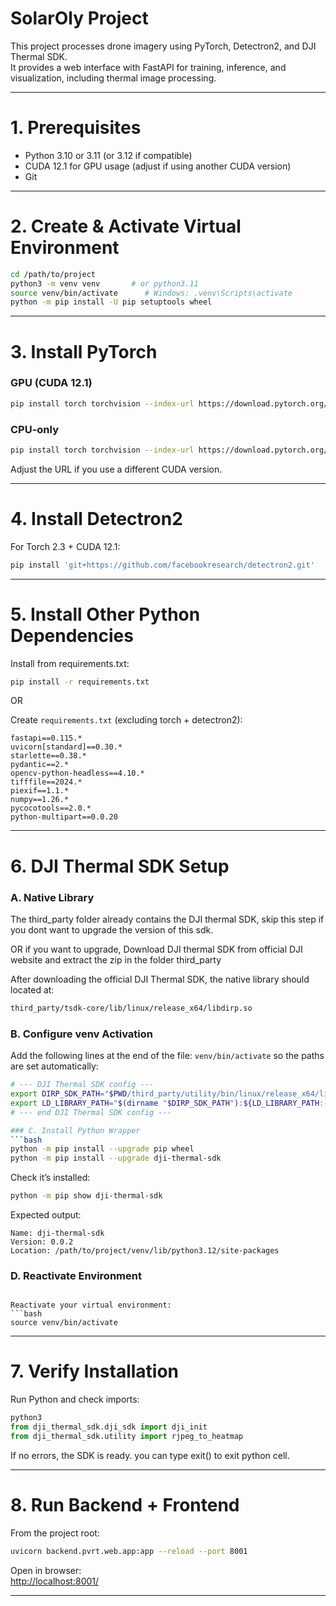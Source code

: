 # SolarOly Project

This project processes drone imagery using PyTorch, Detectron2, and DJI Thermal SDK.  
It provides a web interface with FastAPI for training, inference, and visualization, including thermal image processing.

---

# 1. Prerequisites

- Python 3.10 or 3.11 (or 3.12 if compatible)  
- CUDA 12.1 for GPU usage (adjust if using another CUDA version)  
- Git  

---

# 2. Create & Activate Virtual Environment

```bash
cd /path/to/project
python3 -m venv venv       # or python3.11
source venv/bin/activate      # Windows: .venv\Scripts\activate
python -m pip install -U pip setuptools wheel
```

---

# 3. Install PyTorch

### GPU (CUDA 12.1)
```bash
pip install torch torchvision --index-url https://download.pytorch.org/whl/cu121
```

### CPU-only
```bash
pip install torch torchvision --index-url https://download.pytorch.org/whl/cpu
```

Adjust the URL if you use a different CUDA version.

---

# 4. Install Detectron2

For Torch 2.3 + CUDA 12.1:
```bash
pip install 'git+https://github.com/facebookresearch/detectron2.git'
```

---

# 5. Install Other Python Dependencies

Install from requirements.txt:
```bash
pip install -r requirements.txt
```
OR

Create `requirements.txt` (excluding torch + detectron2):

```text
fastapi==0.115.*
uvicorn[standard]==0.30.*
starlette==0.38.*
pydantic==2.*
opencv-python-headless==4.10.*
tifffile==2024.*
piexif==1.1.*
numpy==1.26.*
pycocotools==2.0.*
python-multipart==0.0.20
```


---

# 6. DJI Thermal SDK Setup

### A. Native Library
The third_party folder already contains the DJI thermal SDK, skip this step if you dont want to upgrade the version of this sdk.

OR if you want to upgrade,
Download DJI thermal SDK from official DJI website and extract the zip in the folder third_party

After downloading the official DJI Thermal SDK, the native library should located at:

```bash
third_party/tsdk-core/lib/linux/release_x64/libdirp.so
```

### B. Configure venv Activation
Add the following lines at the end of the file: `venv/bin/activate` so the paths are set automatically:

```bash
# --- DJI Thermal SDK config ---
export DIRP_SDK_PATH="$PWD/third_party/utility/bin/linux/release_x64/libdirp.so"
export LD_LIBRARY_PATH="$(dirname "$DIRP_SDK_PATH"):${LD_LIBRARY_PATH:-}"
# --- end DJI Thermal SDK config ---

### C. Install Python Wrapper
```bash
python -m pip install --upgrade pip wheel
python -m pip install --upgrade dji-thermal-sdk
```

Check it’s installed:
```bash
python -m pip show dji-thermal-sdk
```

Expected output:
```text
Name: dji-thermal-sdk
Version: 0.0.2
Location: /path/to/project/venv/lib/python3.12/site-packages
```


### D. Reactivate Environment
```

Reactivate your virtual environment:
```bash
source venv/bin/activate
```

---

# 7. Verify Installation

Run Python and check imports:

```python
python3
from dji_thermal_sdk.dji_sdk import dji_init
from dji_thermal_sdk.utility import rjpeg_to_heatmap
```

If no errors, the SDK is ready. you can type exit() to exit python cell.

---

# 8. Run Backend + Frontend

From the project root:

```bash
uvicorn backend.pvrt.web.app:app --reload --port 8001
```

Open in browser:  
[http://localhost:8001/](http://localhost:8001/)

---
